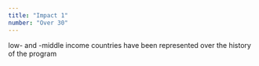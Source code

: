```yaml
---
title: "Impact 1"
number: "Over 30"
---
```


low- and -middle income countries have been represented over the history of the program
